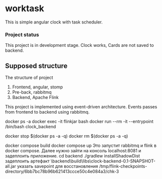 # worktask
This is simple angular clock with task scheduler.
### Project status
This project is in development stage. Clock works, Cards are not saved to backend.
## Supposed structure
The structure of project
1. Frontend, angular, stomp
2. Pre-back, rabbitmq
3. Backend, Apache Flink

This project is implemented using event-driven architecture. Events passes from frontend to backend using rabbitmq.

docker ps -a
docker exec -it flinkjar bash
docker run --rm -it --entrypoint /bin/bash clock_backend

docker stop $(docker ps -a -q)
docker rm $(docker ps -a -q)


docker compose build
docker compose up
Это запустит rabbitmq и flink в docker compose. Далее нужно зайти на консоль
localhost:8081 и задеплоить приложение.
cd backend
./gradlew installShadowDist
задеплоить артефакт 
\backend\build\libs\clock-backend-0.1-SNAPSHOT-all.jar
указать savepoint для восстановления 
/tmp/flink-checkpoints-directory/6bb7bc78b96b621413ccce50c4e084a3/chk-3

